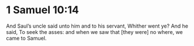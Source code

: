 # 1 Samuel 10:14

And Saul’s uncle said unto him and to his servant, Whither went ye? And he said, To seek the asses: and when we saw that [they were] no where, we came to Samuel.